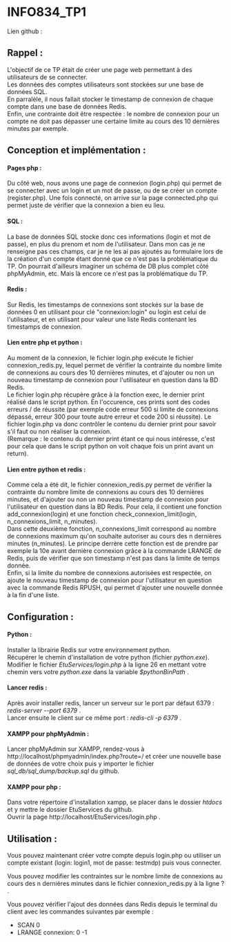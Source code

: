 # INFO834_TP1

Lien github : 

## Rappel :
L'objectif de ce TP était de créer une page web permettant à des utilisateurs de se connecter.  
Les données des comptes utilisateurs sont stockées sur une base de données SQL.  
En parralèle, il nous fallait stocker le timestamp de connexion de chaque compte dans une base de données Redis.  
Enfin, une contrainte doit être respectée : le nombre de connexion pour un compte ne doit pas dépasser une certaine limite au cours des 10 dernières minutes par exemple.  

## Conception et implémentation :  
#### Pages php :
Du côté web, nous avons une page de connexion (login.php) qui permet de se connecter avec un login et un mot de passe, ou de se créer un compte (register.php). Une fois connecté, on arrive sur la page connected.php qui permet juste de vérifier que la connexion a bien eu lieu.

#### SQL :
La base de données SQL stocke donc ces informations (login et mot de passe), en plus du prenom et nom de l'utilisateur. Dans mon cas je ne renseigne pas ces champs, car je ne les ai pas ajoutés au formulaire lors de la création d'un compte étant donné que ce n'est pas la problématique du TP. On pourrait d'ailleurs imaginer un schéma de DB plus complet côté phpMyAdmin, etc. Mais là encore ce n'est pas la problématique du TP.  

#### Redis :
Sur Redis, les timestamps de connexions sont stockés sur la base de données 0 en utilisant pour clé "connexion:login" ou login est celui de l'utilisateur, et en utilisant pour valeur une liste Redis contenant les timestamps de connexion.

#### Lien entre php et python :
Au moment de la connexion, le fichier login.php exécute le fichier connexion_redis.py, lequel permet de vérifier la contrainte du nombre limite de connexions au cours des 10 dernières minutes, et d'ajouter ou non un nouveau timestamp de connexion pour l'utilisateur en question dans la BD Redis.  
Le fichier login.php récupère grâce à la fonction exec, le dernier print réalisé dans le script python. En l'occurence, ces prints sont des codes erreurs / de réussite (par exemple code erreur 500 si limite de connexions dépassé, erreur 300 pour toute autre erreur et code 200 si réussite). Le fichier login.php va donc contrôler le contenu du dernier print pour savoir s'il faut ou non réaliser la connexion.  
(Remarque : le contenu du dernier print étant ce qui nous intéresse, c'est pour cela que dans le script python on voit chaque fois un print avant un return).  

#### Lien entre python et redis :
Comme cela a été dit, le fichier connexion_redis.py permet de vérifier la contrainte du nombre limite de connexions au cours des 10 dernières minutes, et d'ajouter ou non un nouveau timestamp de connexion pour l'utilisateur en question dans la BD Redis. Pour cela, il contient une fonction add_connexion(login) et une fonction check_connexion_limit(login, n_connexions_limit, n_minutes).  
Dans cette deuxième fonction, n_connexions_limit correspond au nombre de connexions maximum qu'on souhaite autoriser au cours des n dernières minutes (n_minutes). Le principe derrère cette fonction est de prendre par exemple la 10e avant dernière connexion grâce à la commande LRANGE de Redis, puis de vérifier que son timestamp n'est pas dans la limite de temps donnée.  
Enfin, si la limite du nombre de connexions autorisées est respectée, on ajoute le nouveau timestamp de connexion pour l'utilisateur en question avec la commande Redis RPUSH, qui permet d'ajouter une nouvelle donnée à la fin d'une liste.
  

## Configuration :  

#### Python : 
Installer la librairie Redis sur votre environnement python.  
Récupérer le chemin d'installation de votre python (fichier *python.exe*).  
Modifier le fichier *EtuServices/login.php* à la ligne 26 en mettant votre chemin vers votre *python.exe* dans la variable *$pythonBinPath* .  
  
#### Lancer redis :
Après avoir installer redis, lancer un serveur sur le port par défaut 6379 : *redis-server --port 6379* .   
Lancer ensuite le client sur ce même port : *redis-cli -p 6379* .  
  
#### XAMPP pour phpMyAdmin :
Lancer phpMyAdmin sur XAMPP, rendez-vous à http://localhost/phpmyadmin/index.php?route=/
et créer une nouvelle base de données de votre choix puis y importer le fichier *sql_db/sql_dump/backup.sql* du github.  
  
#### XAMPP pour php :
Dans votre répertoire d'installation xampp, se placer dans le dossier *htdocs* et y mettre le dossier EtuServices du github.  
Ouvrir la page http://localhost/EtuServices/login.php .  
  

## Utilisation :  
Vous pouvez maintenant créer votre compte depuis login.php ou utiliser un compte existant (login: login1, mot de passe: testmdp) puis vous connecter.  
  
Vous pouvez modifier les contraintes sur le nombre limite de connexions au cours des n dernières minutes dans le fichier connexion_redis.py à la ligne ? .  
  
Vous pouvez vérifier l'ajout des données dans Redis depuis le terminal du client avec les commandes suivantes par exemple :  
 - SCAN 0  
 - LRANGE connexion:<votre login> 0 -1  
  

